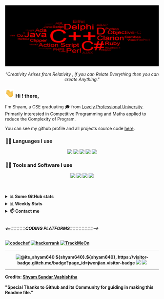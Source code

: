 
<p align="center">
<a href="https://github.com/shyam640">
 <p align='center'><img src='download.png' width='1200px' height='200px'/></p> 
</a>
 <p align='center'><i>"Creativity Arises from Relativity , if you can Relate Everything then you can create Anything."</i></p>
</p>

<h3> <img src="Hi.gif" width="30px"> Hi ! there, </h3> 

I'm Shyam, a CSE graduating 🎓 from <a href="https://www.lpu.in/">Lovely Professional University</a>. Primarily interested in Competitive Programming and Maths applied to reduce the Complexity of Program. 

You can see my github profile and all projects source code <a href="https://github.com/shyam640">here</a>.


<h3> 👨‍💻 Languages I use</h3>

<!--START_SECTION:colourise-->
<p align=center>
<!-- <img src="https://img.shields.io/badge/-Python-FF0000?style=for-the-badge&logo=python" /> -->
<!-- <img src="https://img.shields.io/badge/-R-FF8000?style=for-the-badge&logo=r"/> -->


<img src="https://img.shields.io/badge/-C++-243099?style=for-the-badge&logo=c%2b%2b"/>
<!-- <img src="https://img.shields.io/badge/-CUDA-00FFFF?style=for-the-badge&logo=nvidia"/> -->
<img src="https://img.shields.io/badge/-HTML5-007FFF?style=for-the-badge&logo=html5"/>
<img src="https://img.shields.io/badge/-CSS-0000FF?style=for-the-badge&logo=css3"/>
<img src="https://img.shields.io/badge/C-orange?style=for-the-badge&logo=c"/>
<img src="https://img.shields.io/badge/-LaTeX-FF50?style=for-the-badge&logo=latex"/>


</p>
<h3> 👨‍💻 Tools and Software I use</h3>
<p align="center">
<img src="https://img.shields.io/badge/-vscode-blue?style=for-the-badge&logo=visual-studio"/>
<img src="https://img.shields.io/badge/-Shell-7F00FF?style=for-the-badge&logo=gnu-bash"/>
<img src="https://img.shields.io/badge/-Git-F10FF?style=for-the-badge&logo=git"/>
<img src="https://img.shields.io/badge/-Vim-FF00FF?style=for-the-badge&logo=vim"/>
</p>
<br><br>
<details>
<summary> <b>📊 Some GitHub stats </b></summary>
<p align="center">
  <img align="center" width="450" height="165" src="https://github-readme-stats.vercel.app/api?username=shyam640&show_icons=true&hide_border=false&line_height=20&show_owner=true&bg_color=0,EE82EE,FFFFFF&theme=graywhite"/>
<img align="center" width="450" height="150" src="https://github-readme-stats.vercel.app/api/top-langs/?username=shyam640&layout=compact&hide=HTML&langs_count=10&bg_color=0,EE82EE,FFFFFF&theme=graywhite"/>
</p>
</details>

<details>
<summary> <b>📊 Weekly Stats</b> </summary>

<!--START_SECTION:waka-->
![Lines of code](https://img.shields.io/badge/From%20Hello%20World%20I%27ve%20Written-12854%20lines%20of%20code-blue)

**🐱 My Github Data** 

> 🏆  23 Contributions in the Year 2020
 > 
> 📦 Approx. 18.1 MB Used in Github's Storage 
 > 
> 💼 Opted to Hire
 > 
> 📜 21 Public Repositories
 > 
> 🔑 2 Private Repositories 

**I'm a Night 🦉** 

This an approximate calculation

```text
🌞 Morning    0 commits     ░░░░░░░░░░░░░░░░░░░░░   0% 
🌆 Daytime    2 commits     █░░░░░░░░░░░░░░░░░░░   20% 
🌃 Evening    0 commits     ░░░░░░░░░░░░░░░░░░░░░░   0% 
🌙 Night      7 commits     ██████████░░░░░░░░░░░░░░░  80%

```
📅 **I'm Most Productive on Sunday** 

```text
Monday       3 commits     ███░░░░░░░░░░░░░░░░░░░░░░   5% 
Tuesday      2 commits     ██░░░░░░░░░░░░░░░░░░░░░   4% 
Wednesday    1 commits     █░░░░░░░░░░░░░░░░░░░░░   3% 
Thursday     4 commits     ██████░░░░░░░░░░░░░░░░░░░   7% 
Friday       3 commits     ███░░░░░░░░░░░░░░░░░░░░░░░   5% 
Saturday     10 commits    █████████████░░░░░░░░░░░░░   30% 
Sunday       15 commits    ██████████████████░░░░░░░░   45%

```


📊 **This Week I Spent My Time On** 

```text
⌚︎ Time Zone: Mumbai/India

💬 Programming Languages: 
Python                   0 mins     
░░░░░░░░░░░░░░░░░░░░░░░░   0% 
C++                    3 hrs 54 mins       
████████████░░░░░░░░░░░░░   20% 
HTML/CSS                     25 mins            
████░░░░░░░░░░░░░░░░░░░   10% 
DSA                     6 hrs 20 mins              
████████████████████░░░░░   50%

🔥 Editors: 
VS-Code                     16 hrs 59 mins      
████████████████████░░░░░   75% 
Gitpod                      3 hrs 36 mins       
██████████░░░░░░░░░░░░░░░   20%
Online Editor               36 mins       
██░░░░░░░░░░░░░░░░░░░░░░░   5%


🐱‍💻 Projects: 
Webpage                 16 hrs 20 mins     
███████████████████░░░░░░   79.29% 
Snake Game             2 hrs 37 mins       
███░░░░░░░░░░░░░░░░░░░░░░   12.76% 
Extra                  1 hr 37 mins       
██░░░░░░░░░░░░░░░░░░░░░░░   7.9% 
Unknown                0 secs              
░░░░░░░░░░░░░░░░░░░░░░░░   0.05%

💻 Operating System: 
Windows                    13 hrs 36 mins     
█████████████████████████   80.0%
Linux                      16 hrs 20 mins     
███████████████████░░░░░░   20.0% 

```

**I Mostly Code in C++** 

```text
Python                   0 repos            
░░░░░░░░░░░░░░░░░░░░░░░░░   0% 
C++                      17 repos             
█████████████████████░░░░   65% 
C                        2 repos            
████████████░░░░░░░░░░░░░   15% 
Shell                    0 repos             
███████░░░░░░░░░░░░░░░░░░   10% 
HTML/CSS                  3 repos            
█████████████░░░░░░░░░░░░   10%

```
**My Interests**
```text
Coding                     90%
█████████████████████░░░
Poetry                     5%
███░░░░░░░░░░░░░░░░░░░░░
Extra Stuffs               5%
███░░░░░░░░░░░░░░░░░░░░░
```

</details>
 
<details>
<summary> <b>📫 Contact me </b></summary>
<p align="center">
<a href="https://www.linkedin.com/in/shyam-sundar-vashishtha-045871159/"><img alt="LinkedIn" src="https://img.shields.io/badge/LinkedIn-Shyam%20Sundar%20Vashishtha-blue?style=for-the-badge&logo=linkedin"></a>
<a href="https://www.instagram.com/its_shyam640/"><img alt="instagram" src="https://img.shields.io/badge/instagram-blue?style=for-the-badge&logo=instagram"></a>
<a href="mailto:shyamvashishtha640@gmail.com"><img alt="Email" src="https://img.shields.io/badge/Email-Shyam%20Sundar%20Vashishtha-blue?style=for-the-badge&logo=gmail"></a>
</p>
</details>
<br><br>
<b> <i><=======CODING PLATFORMS==========></i>
<br><br>
<p> <a href="https://www.codechef.com/users/its_shyam640"><img alt="codechef" src="https://img.shields.io/badge/Codechef-blue?style=for-the-badge&logo=codechef"></a>
<a href="https://www.hackerrank.com/its_shyam640"><img alt="hackerrank" src="https://img.shields.io/badge/Hackerrank-blue?style=for-the-badge&logo=hackerrank"></a>
<a href="https://www.stopstalk.com/user/profile/its_shyam640"><img alt="TrackMeOn" src="https://img.shields.io/badge/TrackMeOn-blue?style=for-the-badge&logo=search-icon"></a>
</p>

------

<p align="center">
  <img src="https://komarev.com/ghpvc/?username=shyam640" alt="@its_shyam640" />
   ${shyam640}.${shyam640}, https://visitor-badge.glitch.me/badge?page_id=jwenjian.visitor-badge
    <a href="https://github.com/shyam640/"><img src="https://img.shields.io/github/followers/shyam640?style=flat-square?color=%234CC61E&label=GitHub%20Followers%20"/></a>
  <a href="https://github.com/shyam640/"><img src="https://img.shields.io/github/last-commit/shyam640/-its_shyam640?style=flat-square?color=red&label=Last%20Updated%20"/></a>
</p>

-----
Credits: [Shyam Sundar Vashishtha](https://github.com/shyam640)
<br><br>
"Special Thanks to Github and its Community for guiding in making this Readme file."
